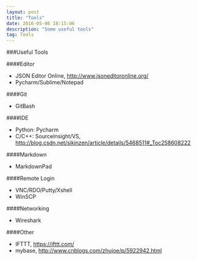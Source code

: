 ```yaml
---
layout: post
title: "Tools"
date: 2016-05-06 18:15:06 
description: "Some useful tools"
tag: Tools
---
```


###Useful Tools

####Editor
- JSON Editor Online, http://www.jsoneditoronline.org/
- Pycharm/Sublime/Notepad

####Git
- GitBash

####IDE
- Python: Pycharm
- C/C++: SourceInsight/VS, http://blog.csdn.net/sikinzen/article/details/5468511#_Toc258608222

####Markdown
- MarkdownPad

####Remote Login

- VNC/RDO/Putty/Xshell
- WinSCP

####Networking
- Wireshark

####Other
- IFTTT, https://ifttt.com/
- mybase, http://www.cnblogs.com/zhujoe/p/5922942.html
